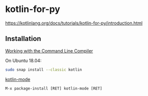 # kotlin-for-py

<https://kotlinlang.org/docs/tutorials/kotlin-for-py/introduction.html>

## Installation

[Working with the Command Line Compiler](https://kotlinlang.org/docs/tutorials/command-line.html)

On Ubuntu 18.04:

```sh
sudo snap install --classic kotlin
```

[kotlin-mode](https://github.com/Emacs-Kotlin-Mode-Maintainers/kotlin-mode)

```el
M-x package-install [RET] kotlin-mode [RET]
```

